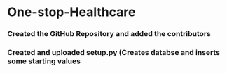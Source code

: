 # One-stop-Healthcare

### Created the GitHub Repository and added the contributors

### Created and uploaded setup.py (Creates databse and inserts some starting values
